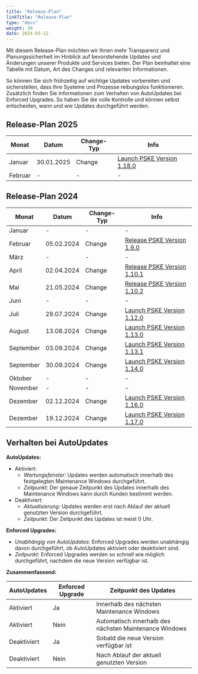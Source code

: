 ```yaml
---
title: "Release-Plan"
linkTitle: "Release-Plan"
type: "docs"
weight: 30
date: 2024-03-12
---
```


Mit diesem Release-Plan möchten wir Ihnen mehr Transparenz und Planungssicherheit im Hinblick auf bevorstehende Updates und Änderungen unserer Produkte und Services bieten. Der Plan beinhaltet eine Tabelle mit Datum, Art des Changes und relevanten Informationen.

So können Sie sich frühzeitig auf wichtige Updates vorbereiten und sicherstellen, dass Ihre Systeme und Prozesse reibungslos funktionieren. Zusätzlich finden Sie Informationen zum Verhalten von AutoUpdates bei Enforced Upgrades. So haben Sie die volle Kontrolle und können selbst entscheiden, wann und wie Updates durchgeführt werden.

## Release-Plan 2025

| Monat | Datum | Change-Typ | Info |
| --- | --- | --- | --- |
| Januar | 30.01.2025 | Change | [Launch PSKE Version 1.18.0](https://status.plusserver.com/incidents/xl3ty35hnjxj) |
| Februar | - | - | - |

## Release-Plan 2024

| Monat | Datum | Change-Typ | Info |
| --- | --- | --- | --- |
| Januar | - | - | - |
| Februar | 05.02.2024 | Change | [Release PSKE Version 1.9.0](https://docs.plusserver.com/de/container/managed-kubernetes/releasenotes/notes/1-9-0/) |
| März | - | - | - |
| April | 02.04.2024 | Change | [Release PSKE Version 1.10.1](https://docs.plusserver.com/de/container/managed-kubernetes/releasenotes/notes/1-10-1/) |
| Mai | 21.05.2024 | Change | [Release PSKE Version 1.10.2](https://docs.plusserver.com/de/container/managed-kubernetes/releasenotes/notes/1-10-2/) |
| Juni | - | - | - |
| Juli | 29.07.2024 | Change | [Launch PSKE Version 1.12.0](https://docs.plusserver.com/de/container/managed-kubernetes/releasenotes/notes/1-12-0/) |
| August| 13.08.2024 | Change | [Launch PSKE Version 1.13.0](https://docs.plusserver.com/de/container/managed-kubernetes/releasenotes/notes/1-13-0/) |
| September | 03.09.2024 | Change | [Launch PSKE Version 1.13.1](https://docs.plusserver.com/de/container/managed-kubernetes/releasenotes/notes/1-13-1/) |
| September | 30.09.2024 | Change | [Launch PSKE Version 1.14.0](https://docs.plusserver.com/de/container/managed-kubernetes/releasenotes/notes/1-14-0/) |
| Oktober | - | - | - |
| November | - | - | - |
| Dezember | 02.12.2024 | Change | [Launch PSKE Version 1.16.0](https://docs.plusserver.com/de/container/managed-kubernetes/releasenotes/notes/1-16-0/) |
| Dezember | 19.12.2024 | Change | [Launch PSKE Version 1.17.0](https://docs.plusserver.com/de/container/managed-kubernetes/releasenotes/notes/1-17-0/) |

## Verhalten bei AutoUpdates

**AutoUpdates:**
- Aktiviert:
  - *Wartungsfenster:* Updates werden automatisch innerhalb des festgelegten Maintenance Windows durchgeführt.
  - *Zeitpunkt:* Der genaue Zeitpunkt des Updates innerhalb des Maintenance Windows kann durch Kunden bestimmt werden.
- Deaktiviert:
  - *Aktualisierung:* Updates werden erst nach Ablauf der aktuell genutzten Version durchgeführt.
  - *Zeitpunkt:* Der Zeitpunkt des Updates ist meist 0 Uhr.

**Enforced Upgrades:**
- *Unabhängig von AutoUpdates:* Enforced Upgrades werden unabhängig davon durchgeführt, ob AutoUpdates aktiviert oder deaktiviert sind.
- *Zeitpunkt:* Enforced Upgrades werden so schnell wie möglich durchgeführt, nachdem die neue Version verfügbar ist.

**Zusammenfassend:**

| AutoUpdates | Enforced Upgrade | Zeitpunkt des Updates |
| --- | --- | --- |
| Aktiviert | Ja | Innerhalb des nächsten Maintenance Windows |
| Aktiviert | Nein | Automatisch innerhalb des nächsten Maintenance Windows |
| Deaktiviert | Ja | Sobald die neue Version verfügbar ist |
| Deaktiviert | Nein | Nach Ablauf der aktuell genutzten Version |
